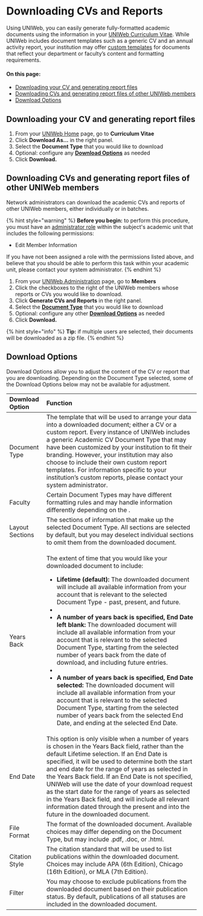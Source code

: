 # Downloading CVs and Reports

Using UNIWeb, you can easily generate fully-formatted academic documents using the information in your [UNIWeb Curriculum Vitae](your-uniweb-curriculum-vitae-cv.md). While UNIWeb includes document templates such as a generic CV and an annual activity report, your institution may offer [custom templates](../customizing-data-entry-and-reports-in-uniweb.md) for documents that reflect your department or faculty’s content and formatting requirements.

#### On this page:

* [Downloading your CV and generating report files](downloading-cvs-and-reports.md#downloading-your-cv-and-generating-report-files)
* [Downloading CVs and generating report files of other UNIWeb members](downloading-cvs-and-reports.md#downloading-cvs-and-generating-report-files-of-other-uniweb-members)
* [Download Options](downloading-cvs-and-reports.md#download-options)

## Downloading your CV and generating report files

1. From your [UNIWeb Home](../navigating-uniweb.md#the-home-page) page, go to **Curriculum Vitae** 
2. Click **Download As...** in the right panel.
3. Select the **Document Type** that you would like to download
4. Optional: configure any [**Download Options**](downloading-cvs-and-reports.md#download-options) as needed
5. Click **Download.**

## Downloading CVs and generating report files of other UNIWeb members

Network administrators can download the academic CVs and reports of other UNIWeb members, either individually or in batches.

{% hint style="warning" %}
**Before you begin:** to perform this procedure, you must have an [administrator role](../uniweb-accounts/access-control/managing-administrator-roles-and-permissions.md) within the subject's academic unit that includes the following permissions:

* Edit Member Information

If you have not been assigned a role with the permissions listed above, and believe that you should be able to perform this task within your academic unit, please contact your system administrator.
{% endhint %}

1. From your [UNIWeb Administration](../navigating-uniweb.md#the-administration-page) page, go to **Members** 
2. Click the checkboxes to the right of the UNIWeb members whose reports or CVs you would like to download.
3. Click **Generate CVs and Reports** in the right panel.
4. Select the [**Document Type**](downloading-cvs-and-reports.md#download-options) that you would like to download
5. Optional: configure any other [**Download Options**](downloading-cvs-and-reports.md#download-options) as needed
6. Click **Download.**

{% hint style="info" %}
**Tip:** if multiple users are selected, their documents will be downloaded as a zip file.
{% endhint %}

## Download Options

Download Options allow you to adjust the content of the CV or report that you are downloading. Depending on the Document Type selected, some of the Download Options below may not be available for adjustment.

<table>
  <thead>
    <tr>
      <th style="text-align:left">Download Option</th>
      <th style="text-align:left">Function</th>
    </tr>
  </thead>
  <tbody>
    <tr>
      <td style="text-align:left">Document Type</td>
      <td style="text-align:left">The template that will be used to arrange your data into a downloaded
        document; either a CV or a custom report. Every instance of UNIWeb includes
        a generic Academic CV Document Type that may have been customized by your
        institution to fit their branding. However, your institution may also choose
        to include their own custom report templates. For information specific
        to your institution&#x2019;s custom reports, please contact your system
        administrator.</td>
    </tr>
    <tr>
      <td style="text-align:left">Faculty</td>
      <td style="text-align:left">Certain Document Types may have different formatting rules and may handle
        information differently depending on the .</td>
    </tr>
    <tr>
      <td style="text-align:left">Layout Sections</td>
      <td style="text-align:left">The sections of information that make up the selected Document Type. All
        sections are selected by default, but you may deselect individual sections
        to omit them from the downloaded document.</td>
    </tr>
    <tr>
      <td style="text-align:left">Years Back</td>
      <td style="text-align:left">
        <p>The extent of time that you would like your downloaded document to include:</p>
        <p></p>
        <ul>
          <li><b>Lifetime (default):</b> The downloaded document will include all available
            information from your account that is relevant to the selected Document
            Type - past, present, and future.</li>
          <li></li>
          <li><b>A number of years back is specified, End Date left blank: </b>The downloaded
            document will include all available information from your account that
            is relevant to the selected Document Type, starting from the selected number
            of years back from the date of download, and including future entries.</li>
          <li></li>
          <li><b>A number of years back is specified, End Date selected: </b>The downloaded
            document will include all available information from your account that
            is relevant to the selected Document Type, starting from the selected number
            of years back from the selected End Date, and ending at the selected End
            Date.</li>
        </ul>
      </td>
    </tr>
    <tr>
      <td style="text-align:left">End Date</td>
      <td style="text-align:left">This option is only visible when a number of years is chosen in the Years
        Back field, rather than the default Lifetime selection. If an End Date
        is specified, it will be used to determine both the start and end date
        for the range of years as selected in the Years Back field. If an End Date
        is not specified, UNIWeb will use the date of your download request as
        the start date for the range of years as selected in the Years Back field,
        and will include all relevant information dated through the present and
        into the future in the downloaded document.</td>
    </tr>
    <tr>
      <td style="text-align:left">File Format</td>
      <td style="text-align:left">The format of the downloaded document. Available choices may differ depending
        on the Document Type, but may include .pdf, .doc, or .html.</td>
    </tr>
    <tr>
      <td style="text-align:left">Citation Style</td>
      <td style="text-align:left">The citation standard that will be used to list publications within the
        downloaded document. Choices may include APA (6th Edition), Chicago (16th
        Edition), or MLA (7th Edition).</td>
    </tr>
    <tr>
      <td style="text-align:left">Filter</td>
      <td style="text-align:left">You may choose to exclude publications from the downloaded document based
        on their publication status. By default, publications of all statuses are
        included in the downloaded document.</td>
    </tr>
  </tbody>
</table>
